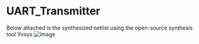 # UART_Transmitter
Below attached is the synthesized netlist using the open-source synthesis tool Yosys
![image](https://github.com/harshu10432/UART_Transmitter/assets/141030277/7c1d2d01-7f75-4715-996c-9144cf701d0e)
